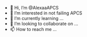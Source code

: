 - 👋 Hi, I’m @AlexaaAPCS
- 👀 I’m interested in not failing APCS
- 🌱 I’m currently learning ...
- 💞️ I’m looking to collaborate on ...
- 📫 How to reach me ...

<!---
AlexaaAPCS/AlexaaAPCS is a ✨ special ✨ repository because its `README.md` (this file) appears on your GitHub profile.
You can click the Preview link to take a look at your changes.
--->
